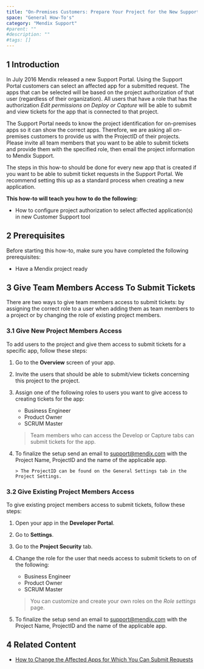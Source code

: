 ```yaml
---
title: "On-Premises Customers: Prepare Your Project for the New Support Portal"
space: "General How-To's"
category: "Mendix Support"
#parent: ""
#description: ""
#tags: []
---
```


## 1 Introduction
In July 2016 Mendix released a new Support Portal. Using the Support Portal customers can select an affected app for a submitted request. The apps that can be selected will be based on the project authorization of that user (regardless of their organization). All users that have a role that has the authorization *Edit permissions on Deploy or Capture* will be able to submit and view tickets for the app that is connected to that project.

The Support Portal needs to know the project identification for on-premises apps so it can show the correct apps. Therefore, we are asking all on-premises customers to provide us with the ProjectID of their projects. Please invite all team members that you want to be able to submit tickets and provide them with the specified role, then email the project information to Mendix Support.

The steps in this how-to should be done for every new app that is created if you want to be able to submit ticket requests in the Support Portal. We recommend setting this up as a standard process when creating a new application.

**This how-to will teach you how to do the following:**

*   How to configure project authorization to select affected application(s) in new Customer Support tool

## 2 Prerequisites

Before starting this how-to, make sure you have completed the following prerequisites:

*   Have a Mendix project ready

## 3 Give Team Members Access To Submit Tickets
There are two ways to give team members access to submit tickets: by assigning the correct role to a user when adding them as team members to a project or by changing the role of existing project members.

### 3.1 Give New Project Members Access
To add users to the project and give them access to submit tickets for a specific app, follow these steps:

1.  Go to the **Overview** screen of your app.
2.  Invite the users that should be able to submit/view tickets concerning this project to the project.
3.  Assign one of the following roles to users you want to give access to creating tickets for the app:
    * Business Engineer
    * Product Owner
    * SCRUM Master

    > Team members who can access the Develop or Capture tabs can submit tickets for the app.

4.  To finalize the setup send an email to [support@mendix.com](http://support.mendix.com/) with the Project Name, ProjectID and the name of the applicable app.

        > The ProjectID can be found on the General Settings tab in the Project Settings.

### 3.2 Give Existing Project Members Access
To give existing project members access to submit tickets, follow these steps:

1.  Open your app in the **Developer Portal**.
2.  Go to **Settings**.
3.  Go to the **Project Security** tab.
4.  Change the role for the user that needs access to submit tickets to on of the following:
    * Business Engineer
    * Product Owner
    * SCRUM Master

    > You can customize and create your own roles on the *Role settings* page.

5.  To finalize the setup send an email to [support@mendix.com](http://support.mendix.com/) with the Project Name, ProjectID and the name of the applicable app.

## 4 Related Content

*   [How to Change the Affected Apps for Which You Can Submit Requests](how-to-change-the-affected-apps-for-which-you-can-submit-requests)
